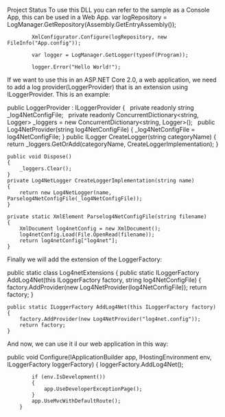 Project Status
To use this DLL you can refer to the sample as a Console App, this can be used in a Web App.
 var logRepository = LogManager.GetRepository(Assembly.GetEntryAssembly());

            XmlConfigurator.Configure(logRepository, new FileInfo("App.config"));

            var logger = LogManager.GetLogger(typeof(Program));

            logger.Error("Hello World!");
If we want to use this in an ASP.NET Core 2.0, a web application, we need to add a log provider(LoggerProvider) that is an extension using ILoggerProvider.
This is an example:

public LoggerProvider : ILoggerProvider
{
   private readonly string _log4NetConfigFile;
      private readonly ConcurrentDictionary<string, Logger> _loggers =
        new ConcurrentDictionary<string, Logger>();
   
    public Log4NetProvider(string log4NetConfigFile)
    {
        _log4NetConfigFile = log4NetConfigFile;
    }
    public ILogger CreateLogger(string categoryName)
    {
        return _loggers.GetOrAdd(categoryName, CreateLoggerImplementation);
    }

    public void Dispose()
    {
        _loggers.Clear();
    }
    private Log4NetLogger CreateLoggerImplementation(string name)
    {
        return new Log4NetLogger(name, Parselog4NetConfigFile(_log4NetConfigFile));
    }

    private static XmlElement Parselog4NetConfigFile(string filename)
    {
        XmlDocument log4netConfig = new XmlDocument();
        log4netConfig.Load(File.OpenRead(filename));
        return log4netConfig["log4net"];
    }   
Finally we will add the extension of the LoggerFactory:			

public static class Log4netExtensions
{
    public static ILoggerFactory AddLog4Net(this ILoggerFactory factory, string log4NetConfigFile)
    {
        factory.AddProvider(new Log4NetProvider(log4NetConfigFile));
        return factory;
    }

    public static ILoggerFactory AddLog4Net(this ILoggerFactory factory)
    {
        factory.AddProvider(new Log4NetProvider("log4net.config"));
        return factory;
    }


And now, we can use it il our web application in this way:

  public void Configure(IApplicationBuilder app, IHostingEnvironment env, ILoggerFactory loggerFactory)
        {
            loggerFactory.AddLog4Net();

            if (env.IsDevelopment())
            {
                app.UseDeveloperExceptionPage();
            }
            app.UseMvcWithDefaultRoute();
        }




